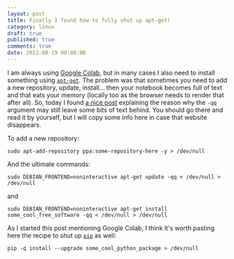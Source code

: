 ```yaml
---
layout: post
title: Finally I found how to fully shut up apt-get!
category: linux
draft: true
published: true
comments: true
date: 2022-08-19 00:00:00
---
```


I am always using [Google Colab](https://colab.research.google.com/), but in many cases I also need to install something using [`apt-get`](https://linux.die.net/man/8/apt-get). The problem was that sometimes you need to add a new repository, update, install... then your notebook becomes full of text and that eats your memory (locally too as the browser needs to render that after all). So, today I found [a nice post](https://peteris.rocks/blog/quiet-and-unattended-installation-with-apt-get/) explaining the reason why the `-qq` argument may still leave some bits of text behind. You should go there and read it by yourself, but I will copy some info here in case that website disappears.

To add a new repository:
```
sudo apt-add-repository ppa:some-repository-here -y > /dev/null
```

And the ultimate commands:
```
sudo DEBIAN_FRONTEND=noninteractive apt-get update -qq < /dev/null > /dev/null
```

and

```
sudo DEBIAN_FRONTEND=noninteractive apt-get install some_cool_free_software -qq < /dev/null > /dev/null
```

As I started this post mentioning Google Colab, I think it's worth pasting here the recipe to shut up [`pip`](https://pypi.org/project/pip/) as well:

```
pip -q install --upgrade some_cool_python_package > /dev/null
```